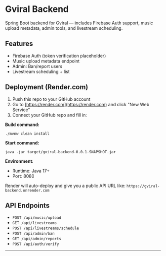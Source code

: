 
# Gviral Backend

Spring Boot backend for Gviral — includes Firebase Auth support, music upload metadata, admin tools, and livestream scheduling.

## Features
- Firebase Auth (token verification placeholder)
- Music upload metadata endpoint
- Admin: Ban/report users
- Livestream scheduling + list

## Deployment (Render.com)

1. Push this repo to your GitHub account
2. Go to [https://render.com](https://render.com) and click "New Web Service"
3. Connect your GitHub repo and fill in:

**Build command:**
```
./mvnw clean install
```

**Start command:**
```
java -jar target/gviral-backend-0.0.1-SNAPSHOT.jar
```

**Environment:**
- Runtime: Java 17+
- Port: 8080

Render will auto-deploy and give you a public API URL like:
`https://gviral-backend.onrender.com`

## API Endpoints

- `POST /api/music/upload`
- `GET /api/livestreams`
- `POST /api/livestreams/schedule`
- `POST /api/admin/ban`
- `GET /api/admin/reports`
- `POST /api/auth/verify`

---
